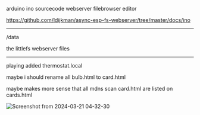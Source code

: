 arduino ino sourcecode webserver filebrowser editor

https://github.com/ldijkman/async-esp-fs-webserver/tree/master/docs/ino

---

/data

the littlefs webserver files

---

playing added thermostat.local 

maybe i should rename all bulb.html to card.html

maybe makes more sense that all mdns scan card.html are listed on cards.html


![Screenshot from 2024-03-21 04-32-30](https://github.com/ldijkman/async-esp-fs-webserver/assets/45427770/e49e7671-d3a0-4135-bd3d-f55fd7eade06)
